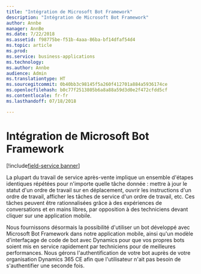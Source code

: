 ```yaml
---
title: "Intégration de Microsoft Bot Framework"
description: "Intégration de Microsoft Bot Framework"
author: Annbe
manager: AnnBe
ms.date: 7/22/2018
ms.assetid: f98775be-f51b-4aaa-86ba-bf14dfaf54d4
ms.topic: article
ms.prod: 
ms.service: business-applications
ms.technology: 
ms.author: Annbe
audience: Admin
ms.translationtype: HT
ms.sourcegitcommit: 0b40bb3c98145f5a260f412701a884a5936174ce
ms.openlocfilehash: b0c77f2513805b6a8a88a59d3d0e2f472cfdd5cf
ms.contentlocale: fr-fr
ms.lasthandoff: 07/18/2018

---
```

#  <a name="microsoft-bot-framework-integration"></a>Intégration de Microsoft Bot Framework

[!include[field-service banner](../../../includes/field-service.md)]




La plupart du travail de service après-vente implique un ensemble d'étapes identiques répétées pour n'importe quelle tâche donnée : mettre à jour le statut d'un ordre de travail sur en déplacement, ouvrir les instructions d'un ordre de travail, afficher les tâches de service d'un ordre de travail, etc. Ces tâches peuvent être rationnalisées grâce à des expériences de conversations et en mains libres, par opposition à des techniciens devant cliquer sur une application mobile. 

Nous fournissons désormais la possibilité d'utiliser un bot développé avec Microsoft Bot Framework dans notre application mobile, ainsi qu'un modèle d'interfaçage de code de bot avec Dynamics pour que vos propres bots soient mis en service rapidement par techniciens pour de meilleures performances. Nous gérons l'authentification de votre bot auprès de votre organisation Dynamics 365 CE afin que l'utilisateur n'ait pas besoin de s'authentifier une seconde fois.



